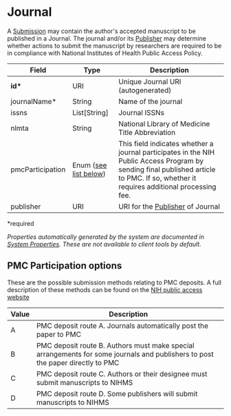 # Journal

A [Submission](submission) may contain the author's accepted manuscript to be published in a Journal. The journal and/or its [Publisher](Publisher.md) may determine whether actions to submit the manuscript by researchers are required to be in compliance with National Institutes of Health Public Access Policy.

| Field  		| Type  		| Description |
| ------------- | ------------- | ------------- |
| __id*__ | URI | Unique Journal URI (autogenerated) |
| journalName* | String | Name of the journal |
| issns | List[String] | Journal ISSNs |
| nlmta | String | National Library of Medicine Title Abbreviation |
| pmcParticipation | Enum ([see list below](#pmc-participation-options)) | This field indicates whether a journal participates in the NIH Public Access Program by sending final published article to PMC. If so, whether it requires additional processing fee. |
| publisher | URI | URI for the [Publisher](Publisher.md) of Journal |
 
*required 

*Properties automatically generated by the system are documented in [System Properties](SystemProperties.md). These are not available to client tools by default.*

## PMC Participation options

These are the possible submission methods relating to PMC deposits. A full description of these methods can be found on the [NIH public access website](https://publicaccess.nih.gov/submit_process.htm)

| Value  		| Description |
| ------------- | ------------- | 
| A | PMC deposit route A. Journals automatically post the paper to PMC |
| B | PMC deposit route B. Authors must make special arrangements for some journals and publishers to post the paper directly to PMC |
| C | PMC deposit route C. Authors or their designee must submit manuscripts to NIHMS |
| D | PMC deposit route D. Some publishers will submit manuscripts to NIHMS |